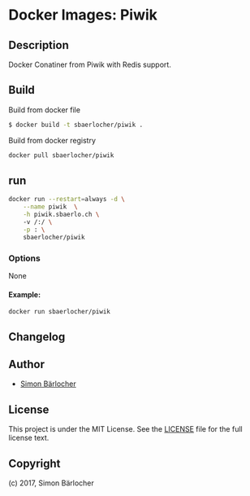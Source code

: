 # Docker Images: Piwik

## Description

Docker Conatiner from Piwik with Redis support.

## Build

Build from docker file

```bash
$ docker build -t sbaerlocher/piwik .
```

Build from docker registry

```bash
docker pull sbaerlocher/piwik
```

## run

```bash
docker run --restart=always -d \
    --name piwik  \
    -h piwik.sbaerlo.ch \ 
    -v /:/ \
    -p : \
    sbaerlocher/piwik
```

### Options

None

#### Example:

```
docker run sbaerlocher/piwik
```

## Changelog

## Author

* [Simon Bärlocher](https://sbaerlocher.ch)
 
## License

This project is under the MIT License. See the [LICENSE](https://sbaerlo.ch/licence) file for the full license text.

## Copyright

(c) 2017, Simon Bärlocher